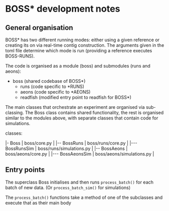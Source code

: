 # BOSS* development notes

## General organisation


BOSS* has two different running modes: either using a given reference or creating its on via real-time contig construction.
The arguments given in the toml file determine which mode is run (providing a reference executes BOSS-RUNS).

The code is organised as a module (boss) and submodules (runs and aeons):

- boss (shared codebase of BOSS*)
  - runs (code specific to *RUNS)
  - aeons (code specific to *AEONS)
  - readfish (modified entry point to readfish for BOSS*)


The main classes that orchestrate an experiment are organised via sub-classing.
The Boss class contains shared functionality, the rest is organised similar to the modules above, 
with separate classes that contain code for simulations.


classes:

|- Boss               |   boss/core.py              |
|-- BossRuns          |   boss/runs/core.py         |
|--- BossRunsSim      |   boss/runs/simulations.py  |
|-- BossAeons         |   boss/aeons/core.py        |
|--- BossAeonsSim     |   boss/aeons/simulations.py |


## Entry points

The superclass Boss initialises and then runs `process_batch()` for each batch of new data. (Or `process_batch_sim()` for simulations)

The `process_batch()` functions take a method of one of the subclasses and execute that as their main body




